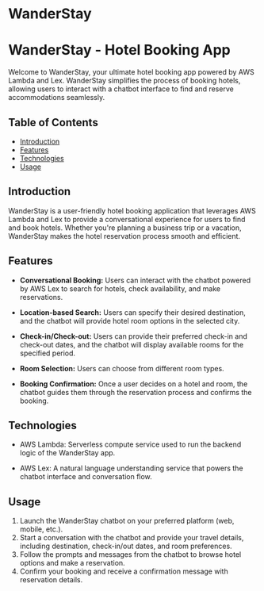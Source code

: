 # WanderStay
# WanderStay - Hotel Booking App

Welcome to WanderStay, your ultimate hotel booking app powered by AWS Lambda and Lex. WanderStay simplifies the process of booking hotels, allowing users to interact with a chatbot interface to find and reserve accommodations seamlessly.

## Table of Contents

- [Introduction](#introduction)
- [Features](#features)
- [Technologies](#technologies)
- [Usage](#usage)


## Introduction

WanderStay is a user-friendly hotel booking application that leverages AWS Lambda and Lex to provide a conversational experience for users to find and book hotels. Whether you're planning a business trip or a vacation, WanderStay makes the hotel reservation process smooth and efficient.

## Features

- **Conversational Booking:** Users can interact with the chatbot powered by AWS Lex to search for hotels, check availability, and make reservations.

- **Location-based Search:** Users can specify their desired destination, and the chatbot will provide hotel room options in the selected city.

- **Check-in/Check-out:** Users can provide their preferred check-in and check-out dates, and the chatbot will display available rooms for the specified period.

- **Room Selection:** Users can choose from different room types.

- **Booking Confirmation:** Once a user decides on a hotel and room, the chatbot guides them through the reservation process and confirms the booking.

## Technologies

- AWS Lambda: Serverless compute service used to run the backend logic of the WanderStay app.

- AWS Lex: A natural language understanding service that powers the chatbot interface and conversation flow.


## Usage

1. Launch the WanderStay chatbot on your preferred platform (web, mobile, etc.).
2. Start a conversation with the chatbot and provide your travel details, including destination, check-in/out dates, and room preferences.
3. Follow the prompts and messages from the chatbot to browse hotel options and make a reservation.
4. Confirm your booking and receive a confirmation message with reservation details.
